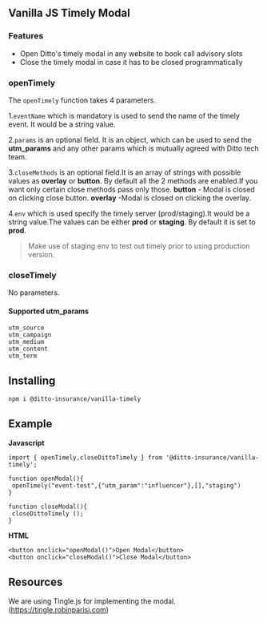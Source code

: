 ## Vanilla JS Timely Modal

### Features

- Open Ditto's timely modal in any website to book call advisory slots
- Close the timely modal in case it has to be closed programmatically

### openTimely

The `openTimely` function takes 4 parameters.

1.`eventName` which is mandatory is used to send the name of the timely event. It would be a string value.

2.`params` is an optional field. It is an object, which can be used to send the **utm_params** and any other params which is mutually agreed with Ditto tech team.

3.`closeMethods` is an optional field.It is an array of strings with possible values as **overlay** or **button**.
By default all the 2 methods are enabled.If you want only certain close methods pass only those.
**button** - Modal is closed on clicking close button.
**overlay** -Modal is closed on clicking the overlay.

4.`env` which is used specify the timely server (prod/staging).It would be a string value.The values can be either **prod** or **staging**. By default it is set to **prod**.

> Make use of staging env to test out timely prior to using production version.

### closeTimely

No parameters.

#### Supported utm_params

```
utm_source
utm_campaign
utm_medium
utm_content
utm_term
```

## Installing

```
npm i @ditto-insurance/vanilla-timely
```

## Example

**Javascript**

```
import { openTimely,closeDittoTimely } from '@ditto-insurance/vanilla-timely';

function openModal(){
 openTimely("event-test",{"utm_param":"influencer"},[],"staging")
}

function closeModal(){
 closeDittoTimely ();
}

```

**HTML**

```
<button onclick="openModal()">Open Modal</button>
<button onclick="closeModal()">Close Modal</button>
```

## Resources

We are using Tingle.js for implementing the modal. (https://tingle.robinparisi.com)
